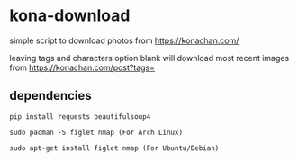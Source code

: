 # kona-download

simple script to download photos from https://konachan.com/

leaving tags and characters option blank will download most recent images from https://konachan.com/post?tags=

## dependencies

```
pip install requests beautifulsoup4
```
```
sudo pacman -S figlet nmap (For Arch Linux)
```
```
sudo apt-get install figlet nmap (For Ubuntu/Debian)

```
